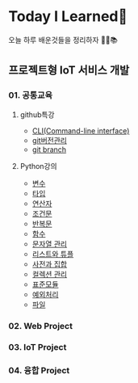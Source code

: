 # Today I Learned:dog:

오늘 하루 배운것들을 정리하자 :man_student::books:



## 프로젝트형 IoT 서비스 개발

### 01. 공통교육

1. github특강
   * [CLI(Command-line interface)](https://github.com/jeonghaejun/TIL/blob/master/git/CLI.md)
   * [git버전관리](https://github.com/jeonghaejun/TIL/blob/master/git/git_version_control.md)
   * [git branch](https://github.com/jeonghaejun/TIL/blob/master/git/git_branch.md)

2. Python강의
   * [변수](https://github.com/jeonghaejun/TIL/blob/master/python/01_value.md)
   * [타입](https://github.com/jeonghaejun/TIL/blob/master/python/02_type.md)
   * [연산자](https://github.com/jeonghaejun/TIL/blob/master/python/03_Operator.md)
   * [조건문](https://github.com/jeonghaejun/TIL/blob/master/python/04_If_else.md)
   * [반복문](https://github.com/jeonghaejun/TIL/blob/master/python/05_while%2Cfor.md)
   * [함수](https://github.com/jeonghaejun/TIL/blob/master/python/06_Funtion.md)
   * [문자열 관리](https://github.com/jeonghaejun/TIL/blob/master/python/07_String.md)
   * [리스트와 튜플](https://github.com/jeonghaejun/TIL/blob/master/python/08_List_Tuple.md)
   * [사전과 집합](https://github.com/jeonghaejun/TIL/blob/master/python/09_Dictionary.md)
   * [컬렉션 관리](https://github.com/jeonghaejun/TIL/blob/master/python/10_Collection%20management.md)
   * [표준모듈](https://github.com/jeonghaejun/TIL/blob/master/python/11_Python_module.md)
   * [예외처리](https://github.com/jeonghaejun/TIL/blob/master/python/12_Tri.md)
   * [파일](https://github.com/jeonghaejun/TIL/blob/master/python/13_file.md)

### 02. Web Project



### 03. IoT Project



### 04. 융합 Project





